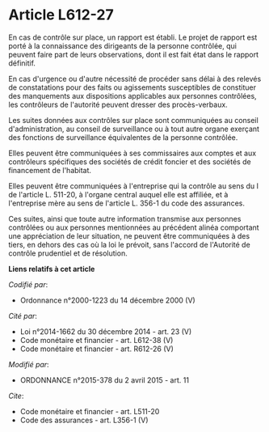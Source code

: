 # Article L612-27

En cas de contrôle sur place, un rapport est établi. Le projet de rapport est porté à la connaissance des dirigeants de la
personne contrôlée, qui peuvent faire part de leurs observations, dont il est fait état dans le rapport définitif. 

En cas d'urgence ou d'autre nécessité de procéder sans délai à des relevés de constatations pour des faits ou agissements
susceptibles de constituer des manquements aux dispositions applicables aux personnes contrôlées, les contrôleurs de
l'autorité peuvent dresser des procès-verbaux. 

Les suites données aux contrôles sur place sont communiquées au conseil d'administration, au conseil de surveillance ou à
tout autre organe exerçant des fonctions de surveillance équivalentes de la personne contrôlée. 

Elles peuvent être communiquées à ses commissaires aux comptes et aux contrôleurs spécifiques des sociétés de crédit foncier
et des sociétés de financement de l'habitat. 

Elles peuvent être communiquées à l'entreprise qui la contrôle au sens du I de l'article L. 511-20, à l'organe central auquel
elle est affiliée, et à l'entreprise mère au sens de l'article L. 356-1 du code des assurances. 

Ces suites, ainsi que toute autre information transmise aux personnes contrôlées ou aux personnes mentionnées au précédent
alinéa comportant une appréciation de leur situation, ne peuvent être communiquées à des tiers, en dehors des cas où la loi
le prévoit, sans l'accord de l'Autorité de contrôle prudentiel et de résolution.

**Liens relatifs à cet article**

_Codifié par_:

  - Ordonnance n°2000-1223 du 14 décembre 2000 (V)

_Cité par_:

  - Loi n°2014-1662 du 30 décembre 2014 - art. 23 (V)
  - Code monétaire et financier - art. L612-38 (V)
  - Code monétaire et financier - art. R612-26 (V)

_Modifié par_:

  - ORDONNANCE n°2015-378 du 2 avril 2015 - art. 11

_Cite_:

  - Code monétaire et financier - art. L511-20
  - Code des assurances - art. L356-1 (V)
